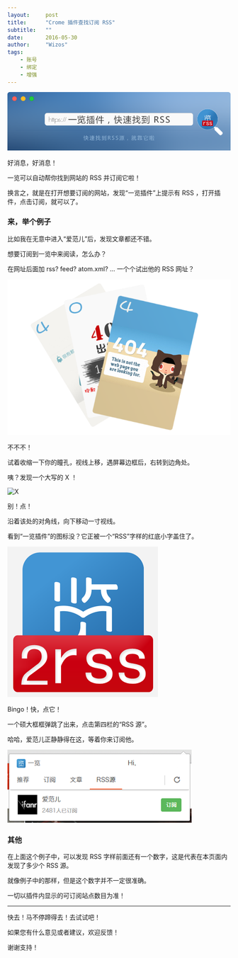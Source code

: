 ```yaml
---
layout:     post
title:      "Crome 插件查找订阅 RSS"
subtitle:   ""
date:       2016-05-30
author:     "Wizos"
tags:
    - 账号
    - 绑定
    - 增强
---
```


![Banner](/img/11/11-Banner.png)

好消息，好消息！

一览可以自动帮你找到网站的 RSS 并订阅它啦！

换言之，就是在打开想要订阅的网站，发现“一览插件”上提示有 RSS ，打开插件，点击订阅，就可以了。


### 来，举个例子

比如我在无意中进入“爱范儿”后，发现文章都还不错。

想要订阅到一览中来阅读，怎么办？

在网址后面加 rss? feed? atom.xml? ... 一个个试出他的 RSS 网址？

![找不到 RSS 源地址 404](/img/11/11-404.png)

不不不！

试着收缩一下你的瞳孔，视线上移，遇屏幕边框后，右转到边角处。

咦？发现一个大写的 X ！

![X](/img/11/11-X.png)

别！点！

沿着该处的对角线，向下移动一寸视线。

看到“一览插件”的图标没？它正被一个“RSS”字样的红底小字盖住了。

![一览插件 Icon RSS](/img/11/11-LogoRSS.png)

Bingo！快，点它！

一个硕大框框弹跳了出来，点击第四栏的“RSS 源”。

哈哈，爱范儿正静静得在这，等着你来订阅他。

![在插件内订阅](/img/11/11-YilanPluginBox.png)


### 其他

在上面这个例子中，可以发现 RSS 字样前面还有一个数字，这是代表在本页面内发现了多少个 RSS 源。

就像例子中的那样，但是这个数字并不一定很准确。

一切以插件内显示的可订阅站点数目为准！

---

快去！马不停蹄得去！去试试吧！

如果您有什么意见或者建议，欢迎反馈！

谢谢支持！